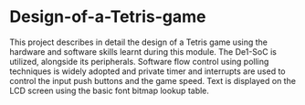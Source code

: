 # Design-of-a-Tetris-game
This project describes in detail the design of a Tetris game using the hardware and software skills learnt during this module. The De1-SoC is utilized, alongside its peripherals. Software flow control using polling techniques is widely adopted and private timer and interrupts are used to control the input push buttons and the game speed. Text is displayed on the LCD screen using the basic font bitmap lookup table.
